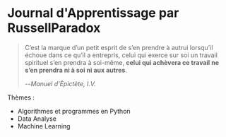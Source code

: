 # Journal d'Apprentissage par RussellParadox
> C’est la marque d’un petit esprit de s’en prendre à autrui
lorsqu’il échoue dans ce qu’il a entrepris, celui qui exerce sur soi un travail
spirituel s’en prendra à soi-même, **celui qui achèvera ce travail ne s’en
prendra ni à soi ni aux autres**.
> 
> --*Manuel d'Èpictète, I.V.*

Thèmes :
*  Algorithmes et programmes en Python
*  Data Analyse
*  Machine Learning
